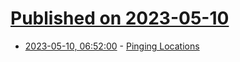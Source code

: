 # [Published on 2023-05-10](index.md)

* [2023-05-10, 06:52:00](https://soylentnews.org/article.pl?sid=23/05/09/0223220&from=rss) - [Pinging Locations](https://soylentnews.org/article.pl?sid=23/05/09/0223220&from=rss)
